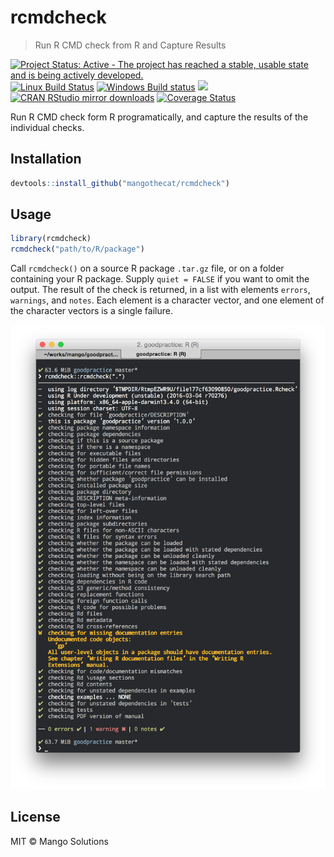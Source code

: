 
# rcmdcheck

> Run R CMD check from R and Capture Results

[![Project Status: Active - The project has reached a stable, usable state and is being actively developed.](http://www.repostatus.org/badges/latest/active.svg)](http://www.repostatus.org/#active)
[![Linux Build Status](https://travis-ci.org/MangoTheCat/rcmdcheck.svg?branch=master)](https://travis-ci.org/MangoTheCat/rcmdcheck)
[![Windows Build status](https://ci.appveyor.com/api/projects/status/github/MangoTheCat/rcmdcheck?svg=true)](https://ci.appveyor.com/project/gaborcsardi/rcmdcheck)
[![](http://www.r-pkg.org/badges/version/rcmdcheck)](http://www.r-pkg.org/pkg/rcmdcheck)
[![CRAN RStudio mirror downloads](http://cranlogs.r-pkg.org/badges/rcmdcheck)](http://www.r-pkg.org/pkg/rcmdcheck)
[![Coverage Status](https://img.shields.io/codecov/c/github/MangoTheCat/rcmdcheck/master.svg)](https://codecov.io/github/MangoTheCat/rcmdcheck?branch=master)

Run R CMD check form R programatically, and capture the results of the
  individual checks.

## Installation

```r
devtools::install_github("mangothecat/rcmdcheck")
```

## Usage

```r
library(rcmdcheck)
rcmdcheck("path/to/R/package")
```

Call `rcmdcheck()` on a source R package `.tar.gz` file, or on a folder
containing your R package. Supply `quiet = FALSE` if you want to omit the
output. The result of the check is returned, in a list with elements
`errors`, `warnings`, and `notes`. Each element is a character vector,
and one element of the character vectors is a single failure.

![](/inst/screenshot.png)

## License

MIT © Mango Solutions
